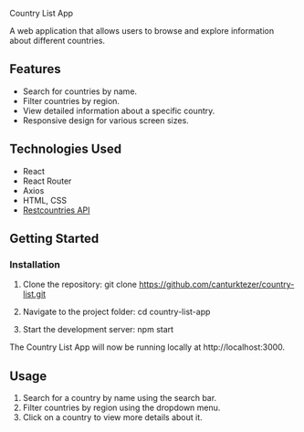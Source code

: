 Country List App

A web application that allows users to browse and explore information about different countries.

## Features

- Search for countries by name.
- Filter countries by region.
- View detailed information about a specific country.
- Responsive design for various screen sizes.

## Technologies Used

- React
- React Router
- Axios
- HTML, CSS
- [Restcountries API](https://restcountries.com)

## Getting Started

### Installation

1. Clone the repository: git clone https://github.com/canturktezer/country-list.git

2. Navigate to the project folder: cd country-list-app

3. Start the development server: npm start

The Country List App will now be running locally at http://localhost:3000.

## Usage
1. Search for a country by name using the search bar.
2. Filter countries by region using the dropdown menu.
3. Click on a country to view more details about it.

